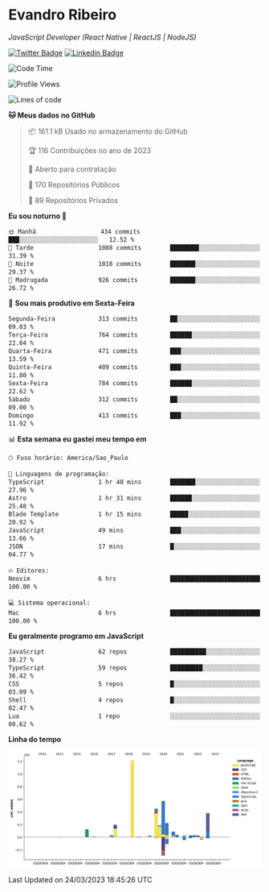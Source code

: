 # Evandro **Ribeiro**

*JavaScript Developer (React Native | ReactJS | NodeJS)*

[![Twitter Badge](https://img.shields.io/badge/-@ribeiroevandro-201B2D?style=flat-square&labelColor=201B2D&logo=twitter&logoColor=white&link=https://twitter.com/ribeiroevandro)](https://twitter.com/ribeiroevandro) 
[![Linkedin Badge](https://img.shields.io/badge/-Evandro%20Ribeiro-201B2D?style=flat-square&logo=Linkedin&logoColor=white&link=https://www.linkedin.com/in/ribeiroevandro)](https://www.linkedin.com/in/ribeiroevandro) 


<!--START_SECTION:waka-->
![Code Time](http://img.shields.io/badge/Code%20Time-3%2C156%20hrs%2027%20mins-blue)

![Profile Views](http://img.shields.io/badge/Visualizac%C3%B5es%20do%20perfil-0-blue)

![Lines of code](https://img.shields.io/badge/Desde%20o%20Hello%20World%20eu%20escrevi-3.6%20million%20linhas%20de%20c%C3%B3digo-blue)

**🐱 Meus dados no GitHub** 

> 📦 161.1 kB Usado no armazenamento do GitHub 
 > 
> 🏆 116 Contribuições no ano de 2023
 > 
> 💼 Aberto para contratação
 > 
> 📜 170 Repositórios Públicos 
 > 
> 🔑 89 Repositórios Privados 
 > 
**Eu sou noturno 🦉** 

```text
🌞 Manhã                  434 commits         ███░░░░░░░░░░░░░░░░░░░░░░   12.52 % 
🌆 Tarde                  1088 commits        ████████░░░░░░░░░░░░░░░░░   31.39 % 
🌃 Noite                  1018 commits        ███████░░░░░░░░░░░░░░░░░░   29.37 % 
🌙 Madrugada              926 commits         ███████░░░░░░░░░░░░░░░░░░   26.72 % 
```
📅 **Sou mais produtivo em Sexta-Feira** 

```text
Segunda-Feira            313 commits         ██░░░░░░░░░░░░░░░░░░░░░░░   09.03 % 
Terça-Feira              764 commits         ██████░░░░░░░░░░░░░░░░░░░   22.04 % 
Quarta-Feira             471 commits         ███░░░░░░░░░░░░░░░░░░░░░░   13.59 % 
Quinta-Feira             409 commits         ███░░░░░░░░░░░░░░░░░░░░░░   11.80 % 
Sexta-Feira              784 commits         ██████░░░░░░░░░░░░░░░░░░░   22.62 % 
Sábado                   312 commits         ██░░░░░░░░░░░░░░░░░░░░░░░   09.00 % 
Domingo                  413 commits         ███░░░░░░░░░░░░░░░░░░░░░░   11.92 % 
```


📊 **Esta semana eu gastei meu tempo em** 

```text
🕑︎ Fuso horário: America/Sao_Paulo

💬 Linguagens de programação: 
TypeScript               1 hr 40 mins        ███████░░░░░░░░░░░░░░░░░░   27.96 % 
Astro                    1 hr 31 mins        ██████░░░░░░░░░░░░░░░░░░░   25.48 % 
Blade Template           1 hr 15 mins        █████░░░░░░░░░░░░░░░░░░░░   20.92 % 
JavaScript               49 mins             ███░░░░░░░░░░░░░░░░░░░░░░   13.66 % 
JSON                     17 mins             █░░░░░░░░░░░░░░░░░░░░░░░░   04.77 % 

🔥 Editores: 
Neovim                   6 hrs               █████████████████████████   100.00 % 

💻 Sistema operacional: 
Mac                      6 hrs               █████████████████████████   100.00 % 
```

**Eu geralmente programo em JavaScript** 

```text
JavaScript               62 repos            ██████████░░░░░░░░░░░░░░░   38.27 % 
TypeScript               59 repos            █████████░░░░░░░░░░░░░░░░   36.42 % 
CSS                      5 repos             █░░░░░░░░░░░░░░░░░░░░░░░░   03.09 % 
Shell                    4 repos             █░░░░░░░░░░░░░░░░░░░░░░░░   02.47 % 
Lua                      1 repo              ░░░░░░░░░░░░░░░░░░░░░░░░░   00.62 % 
```



**Linha do tempo**

![Lines of Code chart](https://raw.githubusercontent.com/ribeiroevandro/ribeiroevandro/main/assets/bar_graph.png)


 Last Updated on 24/03/2023 18:45:26 UTC
<!--END_SECTION:waka-->
